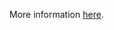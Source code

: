 More information [here](https://docs.prismacloud.io/en/enterprise-edition/policy-reference/aws-policies/aws-networking-policies/ensure-aws-nacl-does-not-allow-ingress-from-00000-to-port-22).

